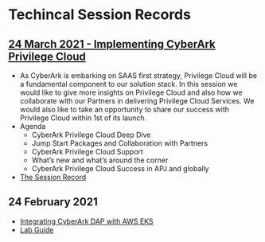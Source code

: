 # Techincal Session Records

## [24 March 2021 - Implementing CyberArk Privilege Cloud](https://cyberark.kiteworks.com/w/aoJaGcafa930GzaF)
- As CyberArk is embarking on SAAS first strategy, Privilege Cloud will be a fundamental component to our solution stack. In this session we would like to give more insights on Privilege Cloud and also how we collaborate with our Partners in delivering Privilege Cloud Services. We would also like to take an opportunity to share our success with Privilege Cloud within 1st of its launch.
- Agenda
  - CyberArk Privilege Cloud Deep Dive
  - Jump Start Packages and Collaboration with Partners
  - CyberArk Privilege Cloud Support
  - What’s new and what’s around the corner
  - CyberArk Privilege Cloud Success in APJ and globally
- [The Session Record](https://cyberark.kiteworks.com/w/aoJaGcafa930GzaF)

## 24 February 2021 
- [Integrating CyberArk DAP with AWS EKS](https://cyberark.kiteworks.com/w/8w9NOJCTliDnWrRd)
- [Lab Guide](https://github.com/ivanckleecity/CyberArk-DAP-EKS-Lap-2021)

